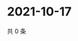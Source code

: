 # 2021-10-17

共 0 条

<!-- BEGIN WEIBO -->
<!-- 最后更新时间 Sun Oct 17 2021 05:11:49 GMT+0800 (China Standard Time) -->

<!-- END WEIBO -->
